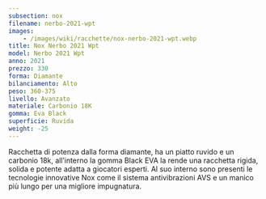```yaml
---
subsection: nox
filename: nerbo-2021-wpt
images:
    - /images/wiki/racchette/nox-nerbo-2021-wpt.webp
title: Nox Nerbo 2021 Wpt
model: Nerbo 2021 Wpt
anno: 2021
prezzo: 330
forma: Diamante
bilanciamento: Alto
peso: 360-375
livello: Avanzato
materiale: Carbonio 18K
gomma: Eva Black
superficie: Ruvida
weight: -25
---
```

Racchetta di potenza dalla forma diamante, ha un piatto ruvido e un carbonio 18k, all’interno la gomma Black EVA la rende una racchetta rigida, solida e potente adatta a giocatori esperti. Al suo interno sono presenti le tecnologie innovative Nox come il sistema antivibrazioni AVS e un manico più lungo per una migliore impugnatura.